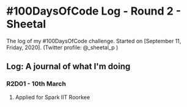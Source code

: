 
# #100DaysOfCode Log - Round 2 - Sheetal

The log of my #100DaysOfCode challenge. Started on [September 11, Friday, 2020].
(Twitter profile: @_sheetal_p )

## Log: A journal of what I'm doing

### R2D01 - 10th March
1. Applied for Spark IIT Roorkee
